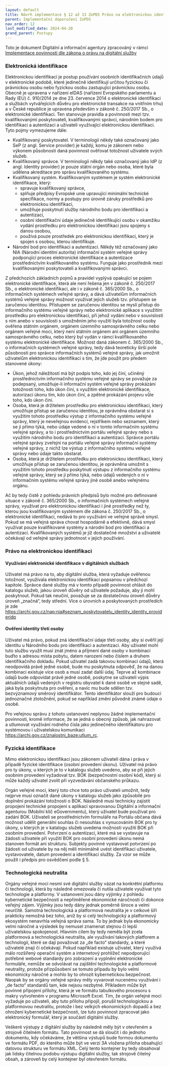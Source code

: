 ```yaml
---
layout: default
title: Návrh implementace § 12 až 13 ZoPDS Právo na elektronickou identifikaci a technologickou neutralitu a souvisejících povinností služby
parent: Implementační doporučení ZoPDS
nav_order: 12
last_modified_date: 2024-04-20
grand_parent: Postupy
---
```


Toto je dokument Digitální a informační agentury zpracováný v rámci [Implementace povinností dle zákona o právu na digitální služby](https://archi.gov.cz/znalostni_baze:implementace_zopds?s[]=implementace%2A&s[]=z%C3%A1kona%2A&s[]=o%2A&s[]=pr%C3%A1vu%2A&s[]=na%2A&s[]=digit%C3%A1ln%C3%AD%2A)


### Elektronická identifikace
Elektronickou identifikací je postup používání osobních identifikačních údajů v elektronické
podobě, které jedinečně identifikují určitou fyzickou či právnickou osobu nebo fyzickou osobu
zastupující právnickou osobu. Obecně je upravena v nařízení eIDAS (nařízení Evropského
parlamentu a Rady (EU) č. 910/2014 ze dne 23. července 2014 o elektronické identifikaci a
službách vytvářejících důvěru pro elektronické transakce na vnitřním trhu) a v České republice
je upravena především v zákoně č. 250/2017 Sb., o elektronické identifikaci. Ten stanovuje
pravidla a povinnosti mezi tzv. kvalifikovanými poskytovateli, kvalifikovanými správci, národním
bodem pro identifikaci a autentizaci a uživateli využívající elektronickou identifikaci. Tyto pojmy
vymezujeme dále:

- Kvalifikovaný poskytovatel. V terminologii někdy také označovaný jako SeP (z angl.
Service provider) je každý, komu je zákonem nebo výkonem působnosti daná
povinnost ověřovat totožnost uživatele svých služeb.
- Kvalifikovaný správce. V terminologii někdy také označovaný jako IdP (z angl.
Identity provider) je pouze státní orgán nebo osoba, které byla udělena akreditace pro
správu kvalifikovaného systému.
- Kvalifikovaný systém. Kvalifikovaným systémem je systém elektronické identifikace,
který:
    - spravuje kvalifikovaný správce,
    - splňuje předpisy Evropské unie upravující minimální technické specifikace,
normy a postupy pro úrovně záruky prostředků pro elektronickou identifikaci,
    - umožňuje poskytnutí služby národního bodu pro identifikaci a autentizaci,
    - osobní identifikační údaje jedinečně identifikující osobu v okamžiku vydání
prostředku pro elektronickou identifikaci jsou spojeny s danou osobou,
    - používá pouze prostředek pro elektronickou identifikaci, který je spojen s
osobou, kterou identifikuje.
- Národní bod pro identifikaci a autentizaci. Někdy též označovaný jako NIA (Národní
identitní autorita) informační systém veřejné správy podporující proces elektronické
identifikace a autentizace prostřednictvím kvalifikovaného systému. Funguje jako
prostředník mezi kvalifikovanými poskytovateli a kvalifikovanými správci.

Z předchozích základních pojmů a pravidel vyplývá opakující se pojem elektronické
identifikace, která ale není řešena jen v zákoně č. 250/2017 Sb., o elektronické identifikaci, ale
i v zákoně č. 365/2000 Sb., o informačních systémech veřejné správy, a dává uživatelům
informačních systémů veřejné správy možnost využívat jejich služeb tzv. přístupem se
zaručenou identitou.
Přístupem se zaručenou identitou se myslí přístup do informačního systému veřejné správy
nebo elektronické aplikace s využitím prostředku pro elektronickou identifikaci, při jehož vydání
nebo v souvislosti s ním anebo v souvislosti s umožněním jeho využití byla totožnost osoby
ověřena státním orgánem, orgánem územního samosprávného celku nebo orgánem veřejné
moci, který není státním orgánem ani orgánem územního samosprávného celku, nebo který
byl vydán v rámci kvalifikovaného systému elektronické identifikace.
Možnost daná zákonem č. 365/2000 Sb., o informačních systémech veřejné správy, tedy dává
teoreticky širší pole působnosti pro správce informačních systémů veřejné správy, jak umožnit
uživatelům elektronickou identifikaci s tím, že jde použít pro předem stanovené úkony:
- Úkon, jehož náležitostí má být podpis toho, kdo jej činí, učiněný prostřednictvím
informačního systému veřejné správy se považuje za podepsaný, umožňuje-li
informační systém veřejné správy prokázání totožnosti toho, kdo úkon činí, s využitím
elektronické identifikace, autorizaci úkonu tím, kdo úkon činí, a zpětné prokázání
projevu vůle toho, kdo úkon činí.
- Osoba, která je držitelem prostředku pro elektronickou identifikaci, který umožňuje
přístup se zaručenou identitou, je oprávněna obstarat si s využitím tohoto prostředku
výstup z informačního systému veřejné správy, který je neveřejnou evidencí, rejstříkem
nebo seznamem, který se jí přímo týká, nebo údaje vedené o ní v tomto informačním
systému veřejné správy, a to i prostřednictvím portálu veřejné správy nebo s využitím
národního bodu pro identifikaci a autentizaci. Správce portálu veřejné správy zveřejní
na portálu veřejné správy informační systémy veřejné správy, z nichž lze výstup
z informačního systému veřejné správy nebo údaje takto obstarat.
- Osoba, která je držitelem prostředku pro elektronickou identifikaci, který umožňuje
přístup se zaručenou identitou, je oprávněna umožnit s využitím tohoto prostředku
poskytnutí výstupu z informačního systému veřejné správy, který se jí přímo týká, nebo
údajů vedených o ní v informačním systému veřejné správy jiné osobě anebo
veřejnému orgánu.

Ač by tedy čistě z pohledu právních předpisů bylo možné pro definované situace v zákoně č.
365/2000 Sb., o informačních systémech veřejné správy, využívat pro elektronickou identifikaci
i jiné prostředky než ty, kterou jsou kvalifikovaným systémem dle zákona č. 250/2017 Sb., o
elektronické identifikaci, nedává to pro využívání ve veřejné správě smysl. Pokud se má
veřejná správa chovat hospodárně a efektivně, dává smysl využívat pouze kvalifikované
systémy a národní bod pro identifikaci a autentizaci. Kvalifikovaných systémů je již dostatečné
množství a uživatelé očekávají od veřejné správy jednotnost v jejich používání.
### Právo na elektronickou identifikaci
#### Využívání elektronické identifikace v digitálních službách
Uživatel má právo na to, aby digitální služba, která vyžaduje ověřenou totožnost, využívala
elektronickou identifikaci popsanou v předchozí kapitole. Správce dané služby má v tomto
případě povinnost ohlásit do katalogu služeb, jakou úroveň důvěry od uživatele požaduje, aby
ji mohl poskytnout. Pokud tak neučiní, považuje se za dostatečnou úroveň důvěry úroveň
„značná“, tedy střední. Více o úrovních a poskytovaných prostředích je zde
https://archi.gov.cz/nap:nia#seznam_poskytovatelu_identity_identity_provideridp
#### Ověření identity třetí osoby
Uživatel má právo, pokud zná identifikační údaje třetí osoby, aby si ověřil její identitu u
Národního bodu pro identifikaci a autentizaci. Aby uživatel mohl tuto službu využít musí znát
jméno a příjmení dané osoby v kombinaci buďto s adresou místa pobytu, datem narození nebo
číslem a druhem identifikačního dokladu.
Pokud uživatel zadá takovou kombinaci údajů, která neodpovídá právě jedné osobě, bude mu
poskytnuta odpověď, že na danou kombinaci existuje více osob a musí zadat další údaj. Teprve
až kombinace údajů bude odpovídat právě jedné osobě, poskytne se uživateli výpis aktuálních
údajů vedených v registru obyvatel k dané osobě ve stejné sadě, jaká byla poskytnuta pro
ověření, a navíc mu bude sdělen tzv. bezvýznamový směrový identifikátor.
Tento identifikátor slouží pro budoucí jednoznačné ztotožnění, pokud se například změní
původně známé údaje o osobě.

Pro veřejnou správu z tohoto ustanovení neplynou žádné implementační povinnosti, kromě
informace, že se jedná o obecný způsob, jak nahrazovat a utlumovat využívání rodného čísla
jako jedinečného identifikátoru pro systémovou i uživatelskou komunikaci
https://archi.gov.cz/znalostni_baze:utlum_rc.
### Fyzická identifikace
Mimo elektronickou identifikaci jsou zákonem uživateli dána i práva v případě fyzické
identifikace (osobní provedení úkonu). Uživatel má právo pro ty úkony, u kterých je to
v katalogu služeb uvedeno, aby se při jejich osobním provedení vyžadoval tzv. BOK
(bezpečnostní osobní kód), který si může každý uživatel zvolit při vyzvedávání občanského
průkazu.

Orgán veřejné moci, který toto chce toto právo uživateli umožnit, tedy nejprve musí označit
dané úkony v katalogu služeb jako způsobilé pro doplnění prokázání totožnosti o BOK.
Následně musí technicky zajistit propojení technické propojení s aplikací spravovanou
Digitální a informační agenturou (Mobilní klíč eGovernmentu), který uživatel bude používat pro
zadání BOK.
Uživateli se prostřednictvím formuláře na Portálu občana dává možnost udělit generální
souhlas či nesouhlas s vynucováním BOK pro ty úkony, u kterých je v katalogu služeb uvedena
možnosti využití BOK při osobním provedení.
Potvrzení o autentizaci, které má se vystavuje na žádosti uživatele při využití BOK pro osobní
provedení úkonu nemá stanoven formát ani strukturu. Subjekty povinné vystavovat potvrzení
po žádosti od uživatele by na něj měli minimálně uvést identifikaci uživatele, vystavovatele,
datum provedení a identifikaci služby. Za vzor se může použít i předpis pro osvědčení podle
§ 5.
### Technologická neutralita
Orgány veřejné moci nesmí své digitální služby vázat na konkrétní platformu či technologii,
která by následně omezovala či nutila uživatele využívat tyto technologie a platformy.
V ustanovení jsou dány výjimky z pohledu kybernetické bezpečnosti a nepřiměřené
ekonomické náročnosti či dokonce veřejný zájem.
Výjimky jsou tedy dány jednak poměrně široce a velmi neurčitě. Samotná technologická a
platformová neutralita je v celkové šíři prakticky nemožná bez toho, aniž by si celý
technologický a platformový ekosystém nenavrhla veřejná správa sama. To by jednak byla
ekonomicky velmi náročné a výsledek by nemusel znamenat stejnou či lepší uživatelskou
spokojenost.
Hlavním cílem by tedy neměla být zcela platformová a technologická neutralita, ale využívání
takových platforem a technologií, které se dají považovat za „de facto“ standardy, a které
uživatelé znají či očekávají. Pokud například existuje uživatel, který využívá málo rozšířený
operační systém a internetový prohlížeč nepodporující potřebné webové standardy pro
zobrazení a vyplnění elektronické formuláře, nemůže se odvolávat na zajištění technologické
a platformové neutrality, protože přizpůsobení se tomuto případu by bylo velmi ekonomicky
náročné a mohlo by to ohrozit kybernetickou bezpečnost.
Naopak by se orgány veřejné správy měly vyvarovat nucenému využívání i „de facto“
standardů tam, kde nejsou nezbytné. Příkladem může být povinné připojení přílohy, která je
ve formátu tabulkového procesoru s makry vytvořeném v programu Microsoft Excel. Tím, že
orgán veřejné moci vyžaduje po uživateli, aby tuto přílohu připojil, porušil technologickou a
platformovou neutralitu, protože i bez velkých ekonomických dopadů a bez ohrožení
kybernetické bezpečnosti, lze tuto povinnost zpracovat jako elektronický formulář, který je
součástí digitální služby.

Veškeré výstupy z digitální služby by následně měly být v otevřeném a strojově čitelném
formátu. Tato povinnost se dá sloučit i do jednoho dokumentu, kdy očekáváme, že většina
výstupů bude formou dokumentu ve formátu PDF, do kterého může být ve verzi 3A vložena
příloha obsahující datovou strukturu ve formátu XML. Celý tento kontejner by tedy obsahoval
jak lidsky čitelnou podobu výstupu digitální služby, tak strojově čitelný obsah, a zároveň by
celý kontejner byl otevřeném formátu.


